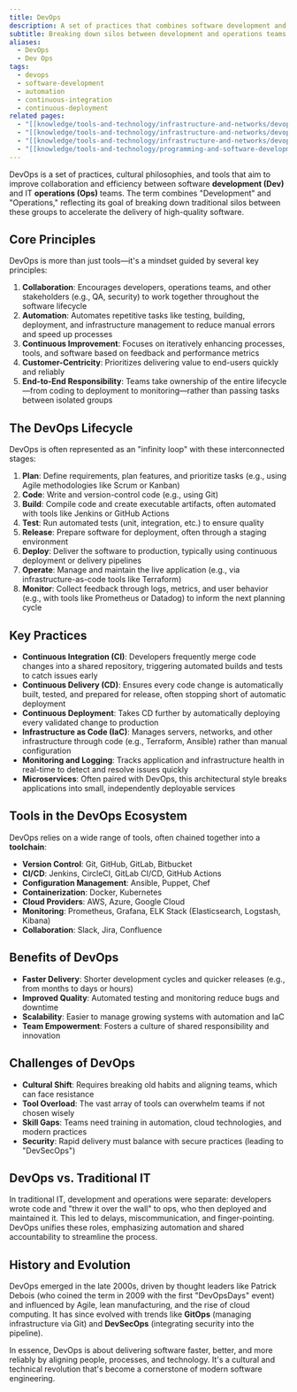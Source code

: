 ```yaml
---
title: DevOps
description: A set of practices that combines software development and IT operations
subtitle: Breaking down silos between development and operations teams
aliases: 
  - DevOps
  - Dev Ops
tags: 
  - devops
  - software-development
  - automation
  - continuous-integration
  - continuous-deployment
related pages:
  - "[[knowledge/tools-and-technology/infrastructure-and-networks/devops/docker|Docker]]"
  - "[[knowledge/tools-and-technology/infrastructure-and-networks/devops/make|Make]]"
  - "[[knowledge/tools-and-technology/infrastructure-and-networks/devops/nixos/index|NixOS]]"
  - "[[knowledge/tools-and-technology/programming-and-software-development/index|Software Development]]"
---
```


DevOps is a set of practices, cultural philosophies, and tools that aim to improve collaboration and efficiency between software **development (Dev)** and IT **operations (Ops)** teams. The term combines "Development" and "Operations," reflecting its goal of breaking down traditional silos between these groups to accelerate the delivery of high-quality software.

## Core Principles

DevOps is more than just tools—it's a mindset guided by several key principles:

1. **Collaboration**: Encourages developers, operations teams, and other stakeholders (e.g., QA, security) to work together throughout the software lifecycle
2. **Automation**: Automates repetitive tasks like testing, building, deployment, and infrastructure management to reduce manual errors and speed up processes
3. **Continuous Improvement**: Focuses on iteratively enhancing processes, tools, and software based on feedback and performance metrics
4. **Customer-Centricity**: Prioritizes delivering value to end-users quickly and reliably
5. **End-to-End Responsibility**: Teams take ownership of the entire lifecycle—from coding to deployment to monitoring—rather than passing tasks between isolated groups

## The DevOps Lifecycle

DevOps is often represented as an "infinity loop" with these interconnected stages:

1. **Plan**: Define requirements, plan features, and prioritize tasks (e.g., using Agile methodologies like Scrum or Kanban)
2. **Code**: Write and version-control code (e.g., using Git)
3. **Build**: Compile code and create executable artifacts, often automated with tools like Jenkins or GitHub Actions
4. **Test**: Run automated tests (unit, integration, etc.) to ensure quality
5. **Release**: Prepare software for deployment, often through a staging environment
6. **Deploy**: Deliver the software to production, typically using continuous deployment or delivery pipelines
7. **Operate**: Manage and maintain the live application (e.g., via infrastructure-as-code tools like Terraform)
8. **Monitor**: Collect feedback through logs, metrics, and user behavior (e.g., with tools like Prometheus or Datadog) to inform the next planning cycle

## Key Practices

- **Continuous Integration (CI)**: Developers frequently merge code changes into a shared repository, triggering automated builds and tests to catch issues early
- **Continuous Delivery (CD)**: Ensures every code change is automatically built, tested, and prepared for release, often stopping short of automatic deployment
- **Continuous Deployment**: Takes CD further by automatically deploying every validated change to production
- **Infrastructure as Code (IaC)**: Manages servers, networks, and other infrastructure through code (e.g., Terraform, Ansible) rather than manual configuration
- **Monitoring and Logging**: Tracks application and infrastructure health in real-time to detect and resolve issues quickly
- **Microservices**: Often paired with DevOps, this architectural style breaks applications into small, independently deployable services

## Tools in the DevOps Ecosystem

DevOps relies on a wide range of tools, often chained together into a **toolchain**:

- **Version Control**: Git, GitHub, GitLab, Bitbucket
- **CI/CD**: Jenkins, CircleCI, GitLab CI/CD, GitHub Actions
- **Configuration Management**: Ansible, Puppet, Chef
- **Containerization**: Docker, Kubernetes
- **Cloud Providers**: AWS, Azure, Google Cloud
- **Monitoring**: Prometheus, Grafana, ELK Stack (Elasticsearch, Logstash, Kibana)
- **Collaboration**: Slack, Jira, Confluence

## Benefits of DevOps

- **Faster Delivery**: Shorter development cycles and quicker releases (e.g., from months to days or hours)
- **Improved Quality**: Automated testing and monitoring reduce bugs and downtime
- **Scalability**: Easier to manage growing systems with automation and IaC
- **Team Empowerment**: Fosters a culture of shared responsibility and innovation

## Challenges of DevOps

- **Cultural Shift**: Requires breaking old habits and aligning teams, which can face resistance
- **Tool Overload**: The vast array of tools can overwhelm teams if not chosen wisely
- **Skill Gaps**: Teams need training in automation, cloud technologies, and modern practices
- **Security**: Rapid delivery must balance with secure practices (leading to "DevSecOps")

## DevOps vs. Traditional IT

In traditional IT, development and operations were separate: developers wrote code and "threw it over the wall" to ops, who then deployed and maintained it. This led to delays, miscommunication, and finger-pointing. DevOps unifies these roles, emphasizing automation and shared accountability to streamline the process.

## History and Evolution

DevOps emerged in the late 2000s, driven by thought leaders like Patrick Debois (who coined the term in 2009 with the first "DevOpsDays" event) and influenced by Agile, lean manufacturing, and the rise of cloud computing. It has since evolved with trends like **GitOps** (managing infrastructure via Git) and **DevSecOps** (integrating security into the pipeline).

In essence, DevOps is about delivering software faster, better, and more reliably by aligning people, processes, and technology. It's a cultural and technical revolution that's become a cornerstone of modern software engineering.





